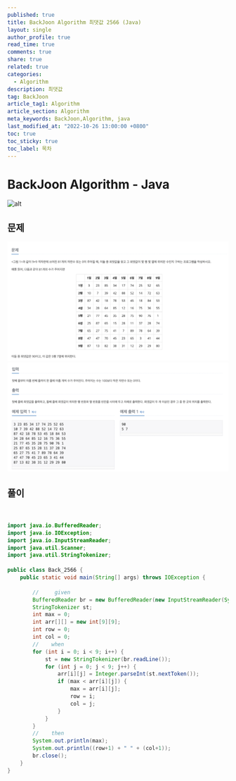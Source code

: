 ```yaml
---
published: true
title: BackJoon Algorithm 최댓값 2566 (Java)
layout: single
author_profile: true
read_time: true
comments: true
share: true
related: true
categories:
  - Algorithm
description: 최댓값
tag: BackJoon
article_tag1: Algorithm
article_section: Algorithm
meta_keywords: BackJoon,Algorithm, java
last_modified_at: "2022-10-26 13:00:00 +0800"
toc: true
toc_sticky: true
toc_label: 목차
---
```


# BackJoon Algorithm - Java

![alt](https://d2gd6pc034wcta.cloudfront.net/images/logo@2x.png)

## 문제

![alt](/assets/images/post/Algorithm/2566_1.png)
![alt](/assets/images/post/Algorithm/2566_2.png)

## 풀이

```java


import java.io.BufferedReader;
import java.io.IOException;
import java.io.InputStreamReader;
import java.util.Scanner;
import java.util.StringTokenizer;

public class Back_2566 {
    public static void main(String[] args) throws IOException {

        //     given
        BufferedReader br = new BufferedReader(new InputStreamReader(System.in));
        StringTokenizer st;
        int max = 0;
        int arr[][] = new int[9][9];
        int row = 0;
        int col = 0;
        //    when
        for (int i = 0; i < 9; i++) {
            st = new StringTokenizer(br.readLine());
            for (int j = 0; j < 9; j++) {
                arr[i][j] = Integer.parseInt(st.nextToken());
                if (max < arr[i][j]) {
                    max = arr[i][j];
                    row = i;
                    col = j;
                }
            }
        }
        //    then
        System.out.println(max);
        System.out.println((row+1) + " " + (col+1));
        br.close();
    }
}

```

